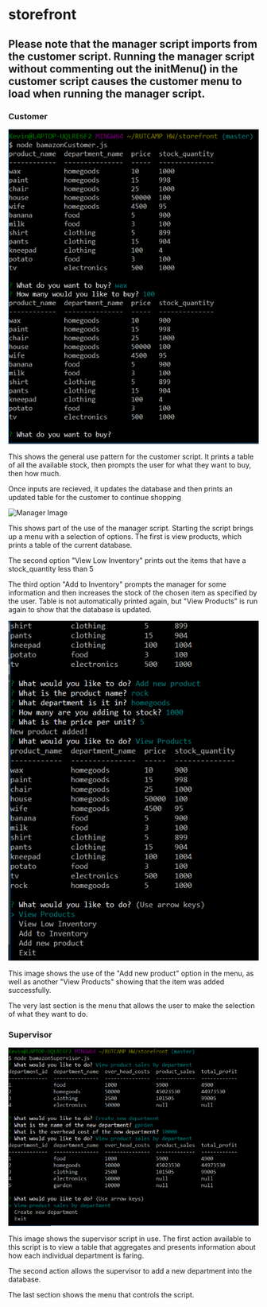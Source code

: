 # storefront

## Please note that the manager script imports from the customer script. Running the manager script without commenting out the initMenu() in the customer script causes the customer menu to load when running the manager script.

### Customer

![Customer Image](/customer.png)

This shows the general use pattern for the customer script. It prints a table of all the available stock, then prompts the user for what they want to buy, then how much.

Once inputs are recieved, it updates the database and then prints an updated table for the customer to continue shopping

![Manager Image](/managerviewlowadddstock.png)

This shows part of the use of the manager script. Starting the script brings up a menu with a selection of options. The first is view products, which prints a table of the current database.

The second option "View Low Inventory" prints out the items that have a stock_quantity less than 5

The third option "Add to Inventory" prompts the manager for some information and then increases the stock of the chosen item as specified by the user. Table is not automatically printed again, but "View Products" is run again to show that the database is updated.

![Manager Image](/managerviewaddnew.png)

This image shows the use of the "Add new product" option in the menu, as well as another "View Products" showing that the item was added successfully.

The very last section is the menu that allows the user to make the selection of what they want to do.

### Supervisor

![Supervisor](/supervisor.png)

This image shows the supervisor script in use. The first action available to this script is to view a table that aggregates and presents information about how each individual department is faring.

The second action allows the supervisor to add a new department into the database.

The last section shows the menu that controls the script.